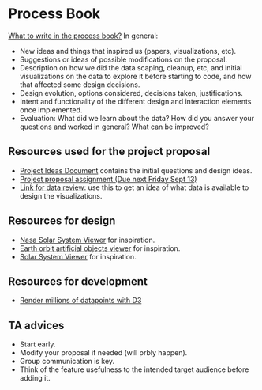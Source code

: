 # Process Book

[What to write in the process book?](https://www.dataviscourse.net/2024/project/)
In general:
- New ideas and things that inspired us (papers, visualizations, etc).
- Suggestions or ideas of possible modifications on the proposal.
- Description on how we did the data scaping, cleanup, etc, and initial visualizations on the data to explore it before starting to code, and how that affected some design decisions.
- Design evolution, options considered, decisions taken, justifications.
- Intent and functionality of the different design and interaction elements once implemented.
- Evaluation: What did we learn about the data? How did you answer your questions and worked in general? What can be improved?

## Resources used for the project proposal

* [Project Ideas Document](https://docs.google.com/document/d/1pG8MIJ63O_l-x5lxE9TWMq5bsQBWVphontCbd75LPDg/edit?usp=sharing) contains the initial questions and design ideas. 
* [Project proposal assignment (Due next Friday Sept 13)](https://www.dataviscourse.net/2024/project/#project-proposal)
* [Link for data review](https://planet4589.org/space/gcat/index.html): use this to get an idea of what data is available to design the visualizations.

## Resources for design

- [Nasa Solar System Viewer](https://science.nasa.gov/solar-system/kuiper-belt/) for inspiration.
- [Earth orbit artificial objects viewer](https://whatsin.space/) for inspiration.
- [Solar System Viewer](https://www.solarsystemscope.com/) for inspiration.

## Resources for development
- [Render millions of datapoints with D3](https://blog.scottlogic.com/2020/05/01/rendering-one-million-points-with-d3.html)

## TA advices

- Start early.
- Modify your proposal if needed (will prbly happen).
- Group communication is key.
- Think of the feature usefulness to the intended target audience before adding it.

